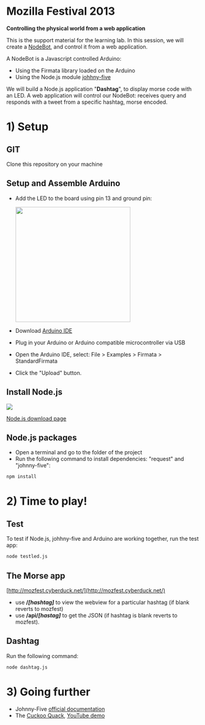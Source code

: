 # Mozilla Festival 2013
**Controlling the physical world from a web application**


This is the support material for the learning lab.
In this session, we will create a [NodeBot](http://www.voodootikigod.com/nodebots-the-rise-of-js-robotics), and control it from a web application. 

A NodeBot is a Javascript controlled Arduino:

- Using the Firmata library loaded on the Arduino
- Using the Node.js module [johhny-five](https://github.com/rwaldron/johnny-five) 
 
We will build a Node.js application "**Dashtag**", to display morse code with an LED.
A web application will control our NodeBot: receives query and responds with a tweet from a specific hashtag, morse encoded.


# 1) Setup

## GIT
Clone this repository on your machine

## Setup and Assemble Arduino
- Add the LED to the board using pin 13 and ground pin:

  <img src="http://mozfest.cyberduck.net/assets/images/board_off.png" width="300"> 
- Download [Arduino IDE](http://arduino.cc/en/main/software)
- Plug in your Arduino or Arduino compatible microcontroller via USB
- Open the Arduino IDE, select: File > Examples > Firmata > StandardFirmata
- Click the "Upload" button.

## Install Node.js
<img src="http://nodejs.org/images/logos/nodejs-dark.png">

[Node.js download page](http://nodejs.org/download/)

## Node.js packages
- Open a terminal and go to the folder of the project
- Run the following command to install dependencies: "request" and "johnny-five":
``` bash
npm install
```

# 2) Time to play!

## Test 
To test if Node.js, johhny-five and Arduino are working together, run the test app:

``` bash
node testled.js
```
## The Morse app
[http://mozfest.cyberduck.net/](http://mozfest.cyberduck.net/)
 
- use **/*[hashtag]*** to view the webview for a particular hashtag (if blank reverts to mozfest)
- use **/api/*[hastag]*** to get the JSON (if hashtag is blank reverts to mozfest).

## Dashtag

Run the following command:

``` bash
node dashtag.js
```

# 3) Going further

- Johnny-Five [official documentation](https://github.com/rwaldron/johnny-five)
- The [Cuckoo Quack](http://www.cyber-duck.co.uk/blog/the-cuckoo-quack), [YouTube demo](http://youtu.be/m3Glp4Pkcuk)
 
